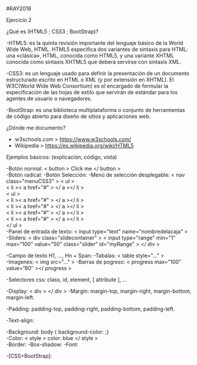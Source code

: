 #RAY2018


Ejercicio 2   
  
¿Qué es (HTML5 ; CSS3 ; BootStrap)?  
  
-HTML5: es la quinta revisión importante del lenguaje básico de la World Wide Web, HTML. HTML5 especifica dos variantes de sintaxis para HTML: una «clásica», HTML, conocida como HTML5, y una variante XHTML conocida como sintaxis XHTML5 que deberá servirse con sintaxis XML.  
  
  -CSS3: es un lenguaje usado para definir la presentación de un documento estructurado escrito en HTML o XML (y por extensión en XHTML). El W3C(World Wide Web Consortium) es el encargado de formular la especificación de las hojas de estilo que servirán de estándar para los agentes de usuario o navegadores.  
    
  -BootStrap: es una biblioteca multiplataforma o conjunto de herramientas de código abierto para diseño de sitios y aplicaciones web.  
  
    
¿Dónde me documento?  
  
 - w3schools.com > https://www.w3schools.com/  
 - Wikipedia  > https://es.wikipedia.org/wiki/HTML5  
   
     
Ejemplos básicos: (explicación, código, vista)  
  
  -Botón normal: < button > Click me </ button >  
  -Botón radical: 
  -Botón Selección: 
  -Menú de selección desplegable: < nav class="menuCSS3" > < ul >  
			< li >< a href="#" > </ a ></ li >  
				< ul >  
					< li >< a href="#" > </ a ></ li >  
					< li >< a href="#" > </ a ></ li >  
					< li >< a href="#" > </ a ></ li >  
					< li >< a href="#" > </ a ></ li >  
				</ ul >  
  -Panel de entrada de texto: < input type="text" name="nombredelacaja" >  
  -Sliders: < div class="slidecontainer" >
  < input type="range" min="1" max="100" value="50" class="slider" id="myRange" >
</ div >  
    
    
    
-Campo de texto H1, ..., Hn + Span: <span>  </span>
-Tabalas: < table style="..." >  
-Imagenes: < img src="..." > 
-Barras de pogreso: < progress max=”100″ value=”80″ ></ progress >
    
      
        
-Selectores css: class, id, element, [ attribute ], ...
  
    
      
-Display: < div > </ div >
-Margin: margin-top, margin-right, margin-bottom, margin-left.

-Padding: padding-top, padding-right, padding-bottom, padding-left.

-Text-align:
  
    
      
-Background: body { background-color: ;}  
-Color: < style > color: blue </ style >  
-Border:
-Box-shadow:
-Font:
  
    
      
-[CSS+BootStrap]:
